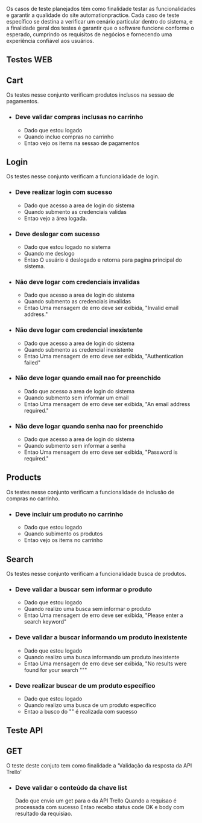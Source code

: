 Os casos de teste planejados têm como finalidade testar as funcionalidades e garantir a qualidade do site automationpractice. Cada caso de teste específico se destina a verificar um cenário particular dentro do sistema, e a finalidade geral dos testes é garantir que o software funcione conforme o esperado, cumprindo os requisitos de negócios e fornecendo uma experiência confiável aos usuários.

## Testes WEB

## Cart
Os testes nesse conjunto verificam produtos inclusos na sessao de pagamentos.

- ### Deve validar compras inclusas no carrinho
    - Dado que estou logado
    - Quando incluo compras no carrinho
    - Entao vejo os items na sessao de pagamentos

## Login
Os testes nesse conjunto verificam a funcionalidade de login.

- ### Deve realizar login com sucesso
    - Dado que acesso a area de login do sistema
    - Quando submento as credenciais validas
    - Entao vejo a área logada.

- ### Deve deslogar com sucesso
    - Dado que estou logado no sistema
    - Quando me deslogo
    - Entao O usuário é deslogado e retorna para pagina principal do sistema.

- ### Não deve logar com credenciais invalidas
    - Dado que acesso a area de login do sistema
    - Quando submento as credenciais invalidas
    - Entao Uma mensagem de erro deve ser exibida, "Invalid email address."

- ### Não deve logar com credencial inexistente
    - Dado que acesso a area de login do sistema
    - Quando submento as credencial inexistente
    - Entao Uma mensagem de erro deve ser exibida, "Authentication failed"

- ### Não deve logar quando email nao for preenchido
    - Dado que acesso a area de login do sistema
    - Quando submento sem informar um email
    - Entao Uma mensagem de erro deve ser exibida, "An email address required."

- ### Não deve logar quando senha nao for preenchido
    - Dado que acesso a area de login do sistema
    - Quando submento sem informar a senha
    - Entao Uma mensagem de erro deve ser exibida, "Password is required."

## Products
Os testes nesse conjunto verificam a funcionalidade de inclusão de compras no carrinho.

- ### Deve incluir um produto no carrinho
    - Dado que estou logado
    - Quando subimento os produtos
    - Entao vejo os items no carrinho

## Search
Os testes nesse conjunto verificam a funcionalidade busca de produtos.

- ### Deve validar a buscar sem informar o produto
    - Dado que estou logado
    - Quando realizo uma busca sem informar o produto
    - Entao Uma mensagem de erro deve ser exibida, "Please enter a search keyword"

- ### Deve validar a buscar informando um produto inexistente
    - Dado que estou logado
    - Quando realizo uma busca informando um produto inexistente
    - Entao Uma mensagem de erro deve ser exibida, "No results were found for your search "<produto>""

- ### Deve realizar buscar de um produto específico
    - Dado que estou logado
    - Quando realizo uma busca de um produto específico
    - Entao a busco do "<produto>" é realizada com sucesso


## Teste API

## GET
O teste deste conjuto tem como finalidade a 'Validação da resposta da API Trello'

- ### Deve validar o conteúdo da chave list
  Dado que envio um get para o <endpoint> da API Trello
  Quando a requisao é processada com sucesso
  Entao recebo status code OK e body com resultado da requisiao.
